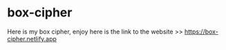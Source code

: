# box-cipher
Here is my box cipher, enjoy here is the link to the website >> https://box-cipher.netlify.app

